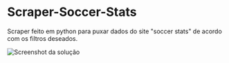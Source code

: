 # Scraper-Soccer-Stats
Scraper feito em python para puxar dados do site "soccer stats" de acordo com os filtros deseados.

![Screenshot da solução](https://i.imgur.com/zm11hGJ.png)

